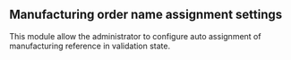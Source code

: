 Manufacturing order name assignment settings
---------------------------------------------
This module allow the administrator to configure auto assignment of manufacturing reference in validation state.

